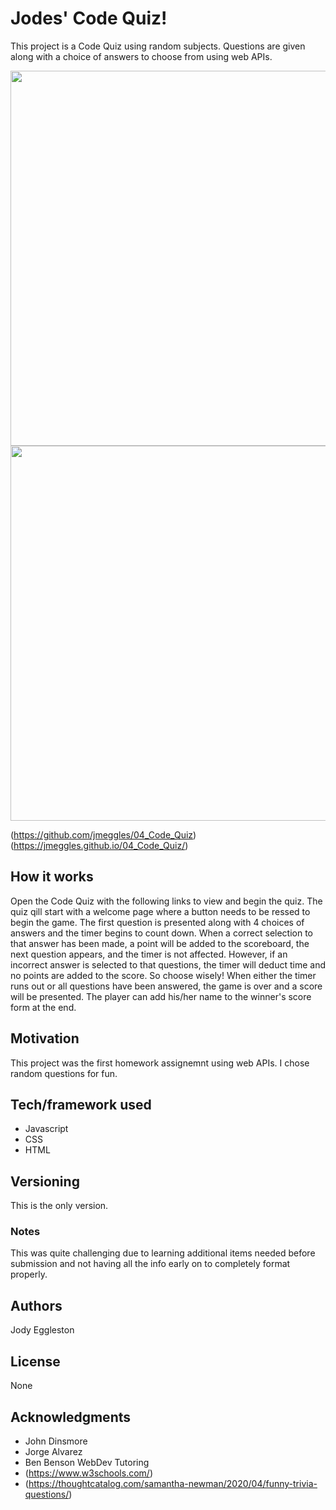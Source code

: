 # Jodes' Code Quiz!
This project is a Code Quiz using random subjects.  Questions are given along with a choice of answers to choose from using web APIs.  

<img src="/assets/screenshot1.png" width=600>
<img src="/assets/screenshot2.png" width=600>

(https://github.com/jmeggles/04_Code_Quiz)
(https://jmeggles.github.io/04_Code_Quiz/)

## How it works
Open the Code Quiz with the following links to view and begin the quiz.  The quiz qill start with a welcome page where a button needs to be ressed to begin the game.  The first question is presented along with 4 choices of answers and the timer begins to count down.  When a correct selection to that answer has been made, a point will be added to the scoreboard, the next question appears, and the timer is not affected.  However, if an incorrect answer is selected to that questions, the timer will deduct time and no points are added to the score.  So choose wisely!  When either the timer runs out or all questions have been answered, the game is over and a score will be presented.  The player can add his/her name to the winner's score form at the end.  

## Motivation
This project was the first homework assignemnt using web APIs. I chose random questions for fun. 

## Tech/framework used
- Javascript
- CSS
- HTML

## Versioning
This is the only version. 

### Notes
This was quite challenging due to learning additional items needed before submission and not having all the info early on to completely format properly.

## Authors
Jody Eggleston

## License
None

## Acknowledgments
- John Dinsmore
- Jorge Alvarez
- Ben Benson WebDev Tutoring
- (https://www.w3schools.com/)
- (https://thoughtcatalog.com/samantha-newman/2020/04/funny-trivia-questions/)